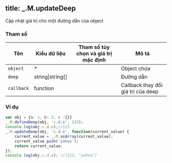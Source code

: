 title: _.M.updateDeep
-----

Cập nhật giá trị cho một đường dẫn của object

### Tham số
<table class="table table-striped">
    <thead>
    <tr>
        <th>Tên</th>
        <th>Kiểu dữ liệu</th>
        <th>Tham số tùy chọn và giá trị mặc định</th>
        <th>Mô tả</th>
    </tr>
    </thead>
    <tbody>
    <tr>
        <td><code>object</code></td>
        <td>*</td>
        <td></td>
        <td>Object chứa</td>
    </tr>
    <tr>
        <td><code>deep</code></td>
        <td>string|string[]</td>
        <td></td>
        <td>Đường dẫn</td>
    </tr>
    <tr>
        <td><code>callback</code></td>
        <td>function</td>
        <td></td>
        <td>Callback thay đổi giá trị của deep</td>
    </tr>
    </tbody>
</table>

### Ví dụ
```js
var obj = {a: 1, b: 2, c :{}}
_.M.defineDeep(obj, 'c.d.e', 123);
console.log(obj.c.d.e);//123
_.M.updateDeep(obj, 'c.d.e', function(current_value) {
    current_value = _.M.asArray(current_value);
    current_value.push('yahoo');
    return current_value;
});
console.log(obj.c.d.e); //[123, "yahoo"]
```